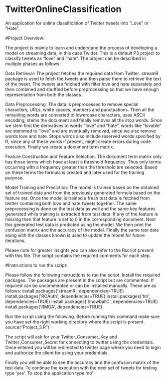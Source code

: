 # TwitterOnlineClassification
An application for online classification of Twitter tweets into “Love” or “Hate”. 

#Project Overview:

The project is mainly to learn and understand the process of developing a model on streaming data, in this case Twitter. This is a default P3 project to classify tweets as “love” and “hate”. The project can be described in multiple phases as follows:

Data Retrieval: The project fetches the required data from Twitter. streamR package is used to fetch the tweets and then parse them to retrieve the text of the tweet. The tweets are fetched with filter love and hate separately and then combined and shuffled before preprocessing so that we have enough representation from both the classes. 

Data Preprocessing: The data is preprocessed to remove special characters, URLs, white spaces, numbers and punctuations. Then all the remaining words are converted to lowercase characters, uses ASCII encoding, stems the document and finally removes all the stop words. Since we stem first the derivatives to words “love” and “hate”, words like “lovable” are stemmed to “love” and are eventually removed, since we also remove words love and hate. Stops words also include reserved words specified by R, since any of these words if present, might create errors during code execution. Finally we create a document term matrix.

Feature Construction and Feature Selection: The document term matrix only has those terms which have at least a threshold frequency. Thus only terms occurring with a frequency greater than the threshold are selected. Based on these terms the formula is created and later used for the training purpose.

Model Training and Prediction: The model is trained based on the obtained set of trained data and from the previously generated formula based on the feature set. Once the model is trained a fresh test data is fetched from twitter containing both love and hate tweets together. The same preprocessing is done on the test data as well and the same key features generated while training is extracted from test data. If any of the feature is missing then that feature is set to 0 in the corresponding document. Next this generated test data is predicted using the model. We then print the confusion matrix and the accuracy of the model. Finally the same test data along with the classes known is used to update the model for future iterations. 

Please note for greater insights you can also refer to the Rscript present with this file. The script contains the required comments for each step.     

#Instructions to run the script:

Please follow the following instructions to run the script. 
Install the required packages. The packages are present in the script but are commented. If required can be uncommented or can be installed manually. These are as follows:
install.packages('streamR', dependencies=TRUE)
install.packages('ROAuth', dependencies=TRUE)
install.packages('tm', dependencies=TRUE)
install.packages('SnowballC', dependencies=TRUE)
install.packages('RMOA', dependencies=TRUE)

Run the script using the following. Before running this command make sure you have set the right working directory where the script is present. 
source(“Project_3.R”)

The script will ask for your Twitter_Consumer_Key and Twitter_Consumer_Secret for connecting to twitter using the credentials. Once entered you will be redirected to twitter page where you need to login and authorize the client for using your credentials.

Finally you will be able to see the accuracy and the confusion matrix of the test data. To continue the execution with the next set of tweets for testing type ‘yes’. To stop the application type ‘no’
	

